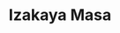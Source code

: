 ---
layout: place
title: "Izakaya Masa"
permalink: /california/san-diego/izakaya-masa.html
stateAbbr: CA
stateName: California
cityName: San Diego
seo:
  name: "Izakaya Masa"
  type: Restaurant
  links: http://www.izakayamasa.com/
description: "Izakaya Masa serves delicious sushi in San Diego, California. Try fresh Japanese dishes for a great dining experience. "
place_id: ChIJ-UIN59RU2YAR4QlG_coRhfg
photos:
  - name: >-
      places/ChIJ-UIN59RU2YAR4QlG_coRhfg/photos/AeeoHcLNKArBRsKKhEiblmwQiWhWYsWo-MsZ8Oh8Ewwil3udk1B8NpMq8ivQYa_LXyd9CpQOOCZdE1KrbHQGB_Izz2xl6pPRPsjU9WCryqLwFoAmAofZozhL2FO9djHUPHUJO90gyXxkRVA1kbAwpzjGNka8e6_CpVy7H8DltqO8voxzKoEQJVWHW32yHrtcEaf2hhfnX0QAH8qb0Nm7ZyEkrPLGRI7eIH5fKFzHa_hJLAqVybWIVp_UO9wmiG-HbeUfWs-KJpDiO5PrsMJf08tXN3EStm-IXE-70pmYJoYsB0-NQ_p3fX0lRfEqg3xNjz3Yqd0FoyaDNaqQAVgbg-213TFzJMdnpnjf_LMxX05tU3qNBiyaceL4RVZfEqvFd8fFWHj2b9AMsJ6jeodncWgI79H5iXwTOMYO9PJovxGvmIY
    widthPx: 3614
    heightPx: 4800
    authorAttributions:
      - displayName: Lello V
        uri: https://maps.google.com/maps/contrib/111926241194642523836
        photoUri: >-
          https://lh3.googleusercontent.com/a-/ALV-UjWplrcAmN56hRCMbp4A9FsbvaVW_IrVkffmja19r6uFwAbJ21ho=s100-p-k-no-mo
    flagContentUri: >-
      https://www.google.com/local/imagery/report/?cb_client=maps_api_places.places_api&image_key=!1e10!2sCIHM0ogKEICAgIDnl5eNWw&hl=en-US
    googleMapsUri: >-
      https://www.google.com/maps/place//data=!3m4!1e2!3m2!1sCIHM0ogKEICAgIDnl5eNWw!2e10!4m2!3m1!1s0x80d954d4e70d42f9:0xf88511cafd4609e1
  - name: >-
      places/ChIJ-UIN59RU2YAR4QlG_coRhfg/photos/AeeoHcJHYSLnH8llZvmrtxSIBji1CG5fc401HRqY3eCv8lFqU6igjaz4QslnJZm7mJupHotVOWv3lUAhmXKGuqfKoP1bJwbwJIFE4cL4OBIFpF_lDwYuQWBryWBaFx8B-PVkrd52bC9aDj0EFa_pBQ0kjWJmAJiRbqtoPXOryUOjCo3dUgiDhoSWC73Gqlmy9b_9g1DHwt9VeWA_6S1ipdJnuJ27wEYjQaj79g99Y1vOFAGbip9syLwsxW-nGZ7uJEUhxlKnM8sca9IhhHAtLv4aOA9tGE80DIxbbbCmvl_Vw2FJfX1zJxNEQ7UM7AvV7X-EomLaApD_NoJFWF3a9_KAUZtkRvJVXnYBRe6SxLS5JMdtC3DLVU7ALBEfyDXGVa3meDWGroG5pzZNpArQieuM_qjOeiJNx8Tm_3oWMx7IDFBOvdFU
    widthPx: 3871
    heightPx: 2377
    authorAttributions:
      - displayName: S Hernandez
        uri: https://maps.google.com/maps/contrib/110844686422191040558
        photoUri: >-
          https://lh3.googleusercontent.com/a-/ALV-UjWCre5lAFa-ziN1katUUW3IPuoMz4OGidh7vgo_CwHsvzABX5c1Gg=s100-p-k-no-mo
    flagContentUri: >-
      https://www.google.com/local/imagery/report/?cb_client=maps_api_places.places_api&image_key=!1e10!2sCIHM0ogKEICAgIDE5abM2wE&hl=en-US
    googleMapsUri: >-
      https://www.google.com/maps/place//data=!3m4!1e2!3m2!1sCIHM0ogKEICAgIDE5abM2wE!2e10!4m2!3m1!1s0x80d954d4e70d42f9:0xf88511cafd4609e1
  - name: >-
      places/ChIJ-UIN59RU2YAR4QlG_coRhfg/photos/AeeoHcJ7p7AEESYRH0KihgLI2zqVBj1-fVeu0PPTscl2BZhPX60S2kASMt0FT8PMjQOg6cFCIXS4FPfmWNB6lpPD_oEzxVDvT7aZbyFkp1G8cmoJsSISSUq3H1IwHrWyomHeIPfpEZnWSwKTtck9uIvd_lXcfkAIuIkbUO04t4YtGQ4fmdMkNju-rsgQ3ww2I4x4nHo89J7z0CrS04rTZ1OaBB6bePKKEGcLIuvDxlVdSVZ6smIywJ8E3WVEs4Pnl6vHuRliJh_txialQ0tkT_yWCMw90kK8-9B8lLdiCcDu9Xdt5Bh6hoPBc1ITEvGzj7OoE-pxt7jQNo7Az08Zp2WplaUPXMoJgKfcX9bUBPIjLMrPrFmbU3vHzj6H5Mmz0jgEksKWhK_KtDlQwPOpiWqFM5Vf8F5N47TPz7E9MqFATdSqcj2QfrDJKsg_BfDc2lG0
    widthPx: 4000
    heightPx: 3000
    authorAttributions:
      - displayName: Emmanuel Lemas
        uri: https://maps.google.com/maps/contrib/108998676188678534179
        photoUri: >-
          https://lh3.googleusercontent.com/a/ACg8ocL4bUAH4oYp8_vUqqO6ACjMCQVVMzcM-wd-FReUXAl6G7AuSg=s100-p-k-no-mo
    flagContentUri: >-
      https://www.google.com/local/imagery/report/?cb_client=maps_api_places.places_api&image_key=!1e10!2sCIABIhADycKzLghhtWfLZksACH17&hl=en-US
    googleMapsUri: >-
      https://www.google.com/maps/place//data=!3m4!1e2!3m2!1sCIABIhADycKzLghhtWfLZksACH17!2e10!4m2!3m1!1s0x80d954d4e70d42f9:0xf88511cafd4609e1
  - name: >-
      places/ChIJ-UIN59RU2YAR4QlG_coRhfg/photos/AeeoHcJPRqUtG5MeBPe5zBWnXtS0h1ksr76dzWq3KL6DOdF6NrhYhrDBhhUVfhq78Jl04f3gXhuZlWmuxXJWwVXsDQRHI4_5SNiME85ZFpx_wDrfVUbdynwLbxKxoAmUftDtpe09cnCaJrf0n_UFtLpLkEBNsV5ev7NMv-6CO8THrix-xfqdgZThj3A3BJopsu0MHtJMn6m7ayghN1-x2Z2zHhRsyjCsuJay3wP1L17g4Ja9BexDP6BqToTLLiJ7wMXehvmcLGp6gRNuTgbXFfdgPX0E0Sj3tmFzQy8BTHt5F46IkuUlrP7dtrk_YYJ6FBSFdc2gKUcK_aT34WWxjJw8kiS4EM--az8XsLSsJiJ3rlzbvCGCPwJonNtjGUvbRYveWlPebGF6wEt30zoYNbjcBolPSNB01JSbDkq9RPQzI8pRXQ
    widthPx: 3024
    heightPx: 4032
    authorAttributions:
      - displayName: Diana P
        uri: https://maps.google.com/maps/contrib/110919455981134995372
        photoUri: >-
          https://lh3.googleusercontent.com/a/ACg8ocIHEsrBXkLYA-m43WawiXwh-M-X-8kUhWVDXcMner9PBb0slNnF=s100-p-k-no-mo
    flagContentUri: >-
      https://www.google.com/local/imagery/report/?cb_client=maps_api_places.places_api&image_key=!1e10!2sCIHM0ogKEICAgICLmMP4Ug&hl=en-US
    googleMapsUri: >-
      https://www.google.com/maps/place//data=!3m4!1e2!3m2!1sCIHM0ogKEICAgICLmMP4Ug!2e10!4m2!3m1!1s0x80d954d4e70d42f9:0xf88511cafd4609e1
  - name: >-
      places/ChIJ-UIN59RU2YAR4QlG_coRhfg/photos/AeeoHcJ5hqWeHcZJqKQ9ndkLcKBbau1Mi-H1scLaQioZTYqmc0nKyYDHHSlcWsCW79NAcWYXpOfODLq6NLT16bEoBS6cItgmyUz2yoyeQ87K5EVXUxUMAvlLWmGU-lIDXP1U5KtK-rm-jTU9BvjsbHmJGXTa0wpZAZEWaEymZ5QITfnQ7_M4qDSWiphDtn6pMoSnrok_lWDTuas6JcrHnwkmrZPpo9j_8Bk9JU2jmTLiM-ww1wRl9eSzp46UGkEVY8anNG-9s45X06yuGeo7LcqLq8B3VeUPFWSZG1O-JZSZjHoFGD0J9TyWVH-Nj5WkKH46p6FNjqsWa4y0uUnoXbImTLJPaNeA4X1JPSwhpDV_Z_SlLG_ax_ekrsIT12MCC2qDQjZ1Ul2bLc1BD4gKYm9F2TexBA2B5H9VvLEQYqZ7KRk0umkd
    widthPx: 3024
    heightPx: 4032
    authorAttributions:
      - displayName: Stevie MS
        uri: https://maps.google.com/maps/contrib/112522624165383790409
        photoUri: >-
          https://lh3.googleusercontent.com/a-/ALV-UjVLH8bOXGOzhDsEbHqZWIyZ39DstBxskLLASBSU0W47sEAwYzsA=s100-p-k-no-mo
    flagContentUri: >-
      https://www.google.com/local/imagery/report/?cb_client=maps_api_places.places_api&image_key=!1e10!2sCIHM0ogKEICAgICT36m81gE&hl=en-US
    googleMapsUri: >-
      https://www.google.com/maps/place//data=!3m4!1e2!3m2!1sCIHM0ogKEICAgICT36m81gE!2e10!4m2!3m1!1s0x80d954d4e70d42f9:0xf88511cafd4609e1
  - name: >-
      places/ChIJ-UIN59RU2YAR4QlG_coRhfg/photos/AeeoHcKzZqsPWMgeeZ0as7kqoE7t-5JcS0pym4TmMbNTkYygsWUTbaNwz48N3FEo1UEdl4tefrv5iLQsc8ZaZj6lOf26CChAj15f6NVrYWUUE1kx0Mvd16KFSLSNSdjb5JKxZVeIhUVfyfPSMyfPO4u5iFrt4AIEGEshhVMuqdcAwePbR5m-quOaEkk43RK-ZbOE9KaoiHQJkW2s_7JzQ-zGaHHQtuhcbPGnM_QUjmnF_F7o5v4OIZccYfURsyE7iyUuezNV9Xc-uDiceCYZWDF9OPIi2G0KTz2cqG0Cxo7GEt00267Mcb1JkskwWIjnetEdGbOPJi_KjY4r-uodzzhX5a4NNVhOzFoolIQv_1r-zO5K7p9AsYxB-nSlIAWGf8_JBU2dbkg-OE16_h4WhsjYj1w8tuxw5eNexMbZl3oSNWJVmQ
    widthPx: 3024
    heightPx: 4032
    authorAttributions:
      - displayName: Tiffany Moseley
        uri: https://maps.google.com/maps/contrib/113829774972875091790
        photoUri: >-
          https://lh3.googleusercontent.com/a-/ALV-UjViTJ9uFjvQ9n1p5uikbgxP-liwd5EiHnCM2IpLtSk41BiKHQSmWQ=s100-p-k-no-mo
    flagContentUri: >-
      https://www.google.com/local/imagery/report/?cb_client=maps_api_places.places_api&image_key=!1e10!2sCIHM0ogKEICAgMCwzIWfEA&hl=en-US
    googleMapsUri: >-
      https://www.google.com/maps/place//data=!3m4!1e2!3m2!1sCIHM0ogKEICAgMCwzIWfEA!2e10!4m2!3m1!1s0x80d954d4e70d42f9:0xf88511cafd4609e1
  - name: >-
      places/ChIJ-UIN59RU2YAR4QlG_coRhfg/photos/AeeoHcLQ8R-c3P5b97ZrkOrth7QzxzwDJbjS4YIR_pFtAekwCS16XySViQ6ytIXvZ1PR4UYK_jxPSt9qZJLSsYil29v85-xXgZI0BTOLSppZeJxT4bvEgxMAgAdmwBrB4UhKaOPAFFy9npWafUOK_BIijXX7lXiq889sYWuGI-hbxk0lYf6nHIrR_t7iuj8P5qGqom1qC_4RD_bvFzEAB_JoiP6VCQzP72x1IulFPlg_pcEc_8m69hmtSdOfwE33sd9AJyBxM7OCBm-NQKovr4Xgzh9s278h-KF-hrJWjAh4OLZyvMaEBLM9Lf3MeuS24RWriMXg0kyHXCIyn-TYo6QIsvkH6aKrcDr66MD1XUbtPtFgXwI47T1_wnT71fqfM428B8lkB6dasOLhn4SnLVv6Ui0k9lbDD6jOi7WfLWy-HwVNkDRr
    widthPx: 4032
    heightPx: 3024
    authorAttributions:
      - displayName: けいじゅ
        uri: https://maps.google.com/maps/contrib/117121717595756341387
        photoUri: >-
          https://lh3.googleusercontent.com/a-/ALV-UjV3vkaeLNL1iSNajk2Waqkq2xgYGcj9rZSb45s5y1f1UQpY0EkK=s100-p-k-no-mo
    flagContentUri: >-
      https://www.google.com/local/imagery/report/?cb_client=maps_api_places.places_api&image_key=!1e10!2sCIHM0ogKEICAgICvhsCzoQE&hl=en-US
    googleMapsUri: >-
      https://www.google.com/maps/place//data=!3m4!1e2!3m2!1sCIHM0ogKEICAgICvhsCzoQE!2e10!4m2!3m1!1s0x80d954d4e70d42f9:0xf88511cafd4609e1
  - name: >-
      places/ChIJ-UIN59RU2YAR4QlG_coRhfg/photos/AeeoHcIBKZUMWwp54M3in3JErCHV9uIz_LKs39kYUH88KpZ6iZftqT-0IFXIhxmdpV6kWV0aq1_GhO6xg0bi-lhWpOQahZ0slxLOLGmUctdbx-GGpz5DlbbJgmOBX3_IKRObOc8l_3NEz60lDmPrEbQEnBsFMR7fDEV0bXKdsdIQIQbUv6vtIm4bMgDQ6AKJ6HKLwlqRBbIqwqP0xdTvDDnUG-ihlSjXL1CN_nSbzVf8NpjBi0525OjMsXoOItik3U2IfchlEQCixOGGwv8tw7nH2i1_k5jpjNTOfDuMEVA0Krcq2apct6Xj58qWw3w_ggsLRvrtJLiVrsYFONkJiOtRUVh2xM2gzBzPYJd6cbg8XX9_FhZVdlra-zVC6uKdyni1ORG1UdgHe8EIENhAJNW_PUrlLPHL-xhoA8JIQ2ssA_ImbDNA
    widthPx: 3024
    heightPx: 4032
    authorAttributions:
      - displayName: Jeff Zhan
        uri: https://maps.google.com/maps/contrib/115679582535118927986
        photoUri: >-
          https://lh3.googleusercontent.com/a/ACg8ocLcH0NuCiR-p7tfus24FAwPb35cuXQHz5iYr2clGM3r2Gu2Iw=s100-p-k-no-mo
    flagContentUri: >-
      https://www.google.com/local/imagery/report/?cb_client=maps_api_places.places_api&image_key=!1e10!2sCIHM0ogKEICAgICLj-fsjQE&hl=en-US
    googleMapsUri: >-
      https://www.google.com/maps/place//data=!3m4!1e2!3m2!1sCIHM0ogKEICAgICLj-fsjQE!2e10!4m2!3m1!1s0x80d954d4e70d42f9:0xf88511cafd4609e1
  - name: >-
      places/ChIJ-UIN59RU2YAR4QlG_coRhfg/photos/AeeoHcJf3CWAWvJAqBpJ7lxpRw1Pz12W0o-omhcRjPj3YckIznRMyUfmvn0CRPxF2MtrkMt-UFWXDiFyDlBkcbaKT-Yi2ZPqk3EnovgjYj_XZ2wddzXw2GvS2uwSYGogUxXMnxgn8UGGJ0OR_SS2kzZzK4RnY98nE25FpCT046tiw2YaQgDJ_jT-0K6p-WzQNOIOzv8hknfErmLsX2ijqLB9kEvk9HdzN7-ekjRlWC77LH92nla8-QLUIlG0c7l2RDrhBP5PfWMUPn3yGbNnMeiHSRLrnsZFvixWfvccKkp-IPFcch7P9X2dXwdNK22nCfCX_2KmXltK6-0YuACJ4JwE0GS9t3b9YzJrY7xktFC4Nqlq7CWyCQGtaFJ8-tyWbaprhGQA4dXGRDjOijqDL4lsnXzGo6CLssp-ueeLJT7hrfZwI0rZ
    widthPx: 4032
    heightPx: 2268
    authorAttributions:
      - displayName: R S
        uri: https://maps.google.com/maps/contrib/117353101699430713806
        photoUri: >-
          https://lh3.googleusercontent.com/a-/ALV-UjULuGI1PEuoAr8j4HVvlRioGPUu_o_6O03Xda4U1MLDbQk1oBHMoA=s100-p-k-no-mo
    flagContentUri: >-
      https://www.google.com/local/imagery/report/?cb_client=maps_api_places.places_api&image_key=!1e10!2sCIHM0ogKEICAgICfzq_x7gE&hl=en-US
    googleMapsUri: >-
      https://www.google.com/maps/place//data=!3m4!1e2!3m2!1sCIHM0ogKEICAgICfzq_x7gE!2e10!4m2!3m1!1s0x80d954d4e70d42f9:0xf88511cafd4609e1
  - name: >-
      places/ChIJ-UIN59RU2YAR4QlG_coRhfg/photos/AeeoHcIywKXWtXOKmngWQ3-LI-8BNPsGT9jyNsS2T7FQqRuGyv1KiuUuVzkfJN1iTfXdT-Xx1A4E-zprXHbar9PpHzIvsP7-uIKB4MOJwub9PJXwG_xnGtAHZfgQ2uaGXAfQNrJkilyyjxQPb4PUwm3JEEMzDozWrZ0_meWeTNTmAYSfHb1sAp8RgYl-D0YshtCHWGCW_PN1I3cR2rAoPJPHCBCfNgEfUbd7AUGZ5HrS4rmMQaTiTNUpahXIGpXDxSSNgGjPgQsRWntorUFo58Qb9GJiGGKkwueHuU2HucpmUocTZtQERyMYfUf2BckGqtei53TG2-Iw_zPn9VXCSFGubOQt7SNGRpqmXiiwaUqk4AecT5bEPyszkEBmu1yppAv3Tstr_dMifnov2w0tOrfF4EVvW6WwkY6WVVNkbPadiHkDhw
    widthPx: 4000
    heightPx: 2252
    authorAttributions:
      - displayName: Emmanuel Lemas
        uri: https://maps.google.com/maps/contrib/108998676188678534179
        photoUri: >-
          https://lh3.googleusercontent.com/a/ACg8ocL4bUAH4oYp8_vUqqO6ACjMCQVVMzcM-wd-FReUXAl6G7AuSg=s100-p-k-no-mo
    flagContentUri: >-
      https://www.google.com/local/imagery/report/?cb_client=maps_api_places.places_api&image_key=!1e10!2sCIHM0ogKEICAgICJ3tyZNw&hl=en-US
    googleMapsUri: >-
      https://www.google.com/maps/place//data=!3m4!1e2!3m2!1sCIHM0ogKEICAgICJ3tyZNw!2e10!4m2!3m1!1s0x80d954d4e70d42f9:0xf88511cafd4609e1
address: 928 Fort Stockton Dr, San Diego, CA 92103, USA
street: 928 Fort Stockton Dr
city: San Diego
state: CA
zip: '92103'
country: USA
neighborhood: Mission Hills
latitude: '32.751202'
longitude: '-117.171944'
accessibility_options:
  wheelchairAccessibleParking: true
  wheelchairAccessibleEntrance: true
  wheelchairAccessibleRestroom: true
  wheelchairAccessibleSeating: true
business_status: OPERATIONAL
name: Izakaya Masa
google_maps_links:
  directionsUri: >-
    https://www.google.com/maps/dir//''/data=!4m7!4m6!1m1!4e2!1m2!1m1!1s0x80d954d4e70d42f9:0xf88511cafd4609e1!3e0
  placeUri: https://maps.google.com/?cid=17907739056838937057
  writeAReviewUri: >-
    https://www.google.com/maps/place//data=!4m3!3m2!1s0x80d954d4e70d42f9:0xf88511cafd4609e1!12e1
  reviewsUri: >-
    https://www.google.com/maps/place//data=!4m4!3m3!1s0x80d954d4e70d42f9:0xf88511cafd4609e1!9m1!1b1
  photosUri: >-
    https://www.google.com/maps/place//data=!4m3!3m2!1s0x80d954d4e70d42f9:0xf88511cafd4609e1!10e5
primary_type: Japanese Restaurant
opening_hours:
  regular:
    - 'Monday: Closed'
    - 'Tuesday: 5:30 – 11:00 PM'
    - 'Wednesday: Closed'
    - 'Thursday: 5:30 – 11:00 PM'
    - 'Friday: 5:30 – 11:00 PM'
    - 'Saturday: 5:30 – 11:00 PM'
    - 'Sunday: 5:30 – 11:00 PM'
  current:
    - 'Monday: Closed'
    - 'Tuesday: 5:30 – 11:00 PM'
    - 'Wednesday: Closed'
    - 'Thursday: 5:30 – 11:00 PM'
    - 'Friday: 5:30 – 11:00 PM'
    - 'Saturday: 5:30 – 11:00 PM'
    - 'Sunday: 5:30 – 11:00 PM'
secondary_opening_hours:
  regular:
    weekdayDescriptions: null
    type: null
  current:
    weekdayDescriptions: null
    type: null
phone: (619) 542-1354
price_level: PRICE_LEVEL_MODERATE
price_range: $10 &ndash; $20
rating: '4.6'
rating_count: 0
website: http://www.izakayamasa.com/
reviews: null
parking_options: null
payment_options: null
allow_dogs: null
curbside_pickup: null
delivery: null
dine_in: null
good_for_children: null
good_for_groups: null
good_for_sports: null
live_music: null
menu_for_children: null
outdoor_seating: null
reservable: null
restroom: null
serves_beer: null
serves_breakfast: null
serves_brunch: null
serves_cocktails: null
serves_coffee: null
serves_dinner: null
serves_dessert: null
serves_lunch: null
serves_vegetarian_food: null
serves_wine: null
takeout: null
update_category: essentials
summary: null

---